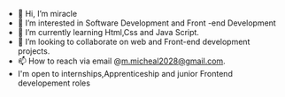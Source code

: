 - 👋 Hi, I’m miracle 
- 👀 I’m interested in Software Development and Front -end Development
- 🌱 I’m currently learning Html,Css and Java Script.
- 💞️ I’m looking to collaborate on web and Front-end development projects.
- 📫 How to reach via email @m.micheal2028@gmail.com.
- I'm open to internships,Apprenticeship and junior Frontend developement roles
<!---
Mmicheal71/Mmicheal71 is a ✨ special ✨ repository because its `README.md` (this file) appears on your GitHub profile.
You can click the Preview link to take a look at your changes.
--->
